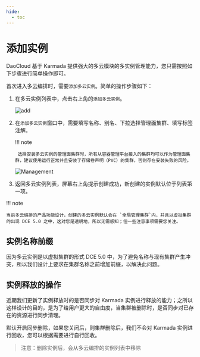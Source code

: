 ```yaml
---
hide:
  - toc
---
```


# 添加实例

DaoCloud 基于 Karmada 提供强大的多云模块的多实例管理能力，您只需按照如下步骤进行简单操作即可。

首次进入多云编排时，需要`添加多云实例`。简单的操作步骤如下：

1. 在多云实例列表中，点击右上角的`添加多云实例`。

    ![add](https://docs.daocloud.io/daocloud-docs-images/docs/kairship/images/add01.png)

2. 在`添加多云实例`窗口中，需要填写名称、别名、下拉选择管理面集群、填写标签注解。

    !!! note

        选择安装多云实例的管理面集群时，所有从容器管理平台接入的集群均可以作为管理面集群，建议使用运行正常并且安装了存储卷声明（PVC）的集群，否则存在安装失败的风险。

    ![Management](https://docs.daocloud.io/daocloud-docs-images/docs/kairship/images/instance-guanli.png)

3. 返回多云实例列表，屏幕右上角提示创建成功，新创建的实例默认位于列表第一项。

!!! note

    当前多云编排的产品功能设计，创建的多云实例默认会在 `全局管理集群`内，并且以虚拟集群的出现 DCE 5.0 之中，这对您是透明地，所以无需感知；但一些注意事项需要您关注。

## 实例名称前缀

因为多云实例是以虚拟集群的形式 DCE 5.0 中，为了避免名称与现有集群产生冲突，所以我们设计上要求在集群名称之前增加前缀，以解决此问题。

## 实例释放的操作

近期我们更新了实例释放时的是否同步对 Karmada 实例进行释放的能力；之所以这样设计的目的，是为了给用户更大的自由度，当集群被删除时，是否同步对已存在的资源进行同步清理。

默认开启同步删除，如果您关闭后，则集群删除后，我们不会对 Karmada 实例进行回收，您可以根据需要进行自行回收。

> 注意：删除实例后，会从多云编排的实例列表中移除
